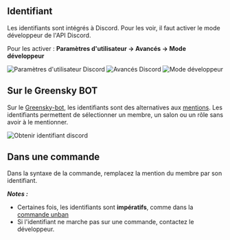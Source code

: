 ## Identifiant
Les identifiants sont intégrés à Discord.
Pour les voir, il faut activer le mode développeur de l'API Discord.

Pour les activer : **Paramètres d'utilisateur → Avancés → Mode développeur**

![Paramètres d'utilisateur Discord](https://media.discordapp.net/attachments/976356791451529236/977565193494200360/unknown.png)
![Avancés Discord](https://media.discordapp.net/attachments/976356791451529236/977565287387906118/unknown.png)
![Mode développeur](https://media.discordapp.net/attachments/976356791451529236/977565287622791208/unknown.png)

## Sur le Greensky BOT
Sur le [Greensky-bot](https://bit.ly/3tK2gAL), les identifiants sont des alternatives aux [mentions](../others/mentions.md). Les identifiants permettent de sélectionner un membre, un salon ou un rôle sans avoir à le mentionner.

![Obtenir identifiant discord](https://media.discordapp.net/attachments/976356791451529236/977566559771951144/unknown.png)

## Dans une commande
Dans la syntaxe de la commande, remplacez la mention du membre par son identifiant.

***Notes :***
* Certaines fois, les identifiants sont **impératifs**, comme dans la [commande unban](../commands/unban.md)
* Si l'identifiant ne marche pas sur une commande, contactez le développeur.